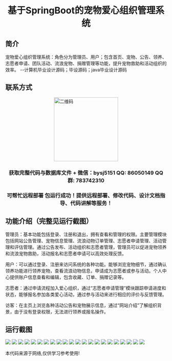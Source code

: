 <p><h1 align="center">基于SpringBoot的宠物爱心组织管理系统</h1></p>

## 简介
宠物爱心组织管理系统：角色分为管理员、用户；包含首页、宠物、公告、领养、志愿者申请、团队活动、流浪宠物、捐赠管理等功能，提升宠物救助和活动组织的效率。    --计算机毕业设计源码；毕设源码；java毕业设计源码


## 联系方式
<img src="https://bs-1329754181.cos.ap-shanghai.myqcloud.com/wx.jpg" alt="二维码" style="display: block; margin: 0 auto;" width="200px">
<p><h3 align="center">获取完整代码与数据库文件 + 微信：bysj5151 QQ: 86050149 QQ群: 783742310</h3></p>
<p><h3 align="center">可帮忙远程部署 包运行成功！提供远程部署、修改代码、设计文档指导、代码讲解等服务！</h3></p>

## 功能介绍（完整见运行截图）
管理员：基本功能包括登录、注册和退出，拥有查看和管理的权限。主要管理模块包括网站公告管理、宠物信息管理、流浪动物订单管理、志愿者申请管理、活动管理和评估管理。通过公告发布、活动组织和志愿者管理，管理员可以促进宠物领养和流浪宠物救助，活动报名和志愿者申请可以高效处理反馈。

用户：可以通过登录、注册来访问系统的各种功能。能够浏览宠物细节，通过确认领养功能进行领养宠物，查看流浪动物信息，申请成为志愿者或参与活动。个人中心提供账户信息查看和编辑，包含收藏、订单、捐赠记录等。

志愿者：通过申请流程加入爱心组织，通过“志愿者申请管理”模块跟踪申请进度和状态，能够报名参加各类爱心活动，通过参与活动来进行相应的评价与反馈管理。

访客：在主页上浏览各种活动公告和宠物展示信息，通过“网站介绍”了解组织背景，由于没有登录权限，无法进行领养或报名操作。


## 运行截图
![](https://bs-1329754181.cos.ap-shanghai.myqcloud.com/spring/PetLoveOrganizationManagementSystem/img/001.jpg)
![](https://bs-1329754181.cos.ap-shanghai.myqcloud.com/spring/PetLoveOrganizationManagementSystem/img/002.jpg)
![](https://bs-1329754181.cos.ap-shanghai.myqcloud.com/spring/PetLoveOrganizationManagementSystem/img/003.jpg)
![](https://bs-1329754181.cos.ap-shanghai.myqcloud.com/spring/PetLoveOrganizationManagementSystem/img/004.jpg)
![](https://bs-1329754181.cos.ap-shanghai.myqcloud.com/spring/PetLoveOrganizationManagementSystem/img/005.jpg)
![](https://bs-1329754181.cos.ap-shanghai.myqcloud.com/spring/PetLoveOrganizationManagementSystem/img/006.jpg)
![](https://bs-1329754181.cos.ap-shanghai.myqcloud.com/spring/PetLoveOrganizationManagementSystem/img/007.jpg)
![](https://bs-1329754181.cos.ap-shanghai.myqcloud.com/spring/PetLoveOrganizationManagementSystem/img/008.jpg)
![](https://bs-1329754181.cos.ap-shanghai.myqcloud.com/spring/PetLoveOrganizationManagementSystem/img/009.jpg)
![](https://bs-1329754181.cos.ap-shanghai.myqcloud.com/spring/PetLoveOrganizationManagementSystem/img/010.jpg)
![](https://bs-1329754181.cos.ap-shanghai.myqcloud.com/spring/PetLoveOrganizationManagementSystem/img/011.jpg)
![](https://bs-1329754181.cos.ap-shanghai.myqcloud.com/spring/PetLoveOrganizationManagementSystem/img/012.jpg)
![](https://bs-1329754181.cos.ap-shanghai.myqcloud.com/spring/PetLoveOrganizationManagementSystem/img/013.jpg)
![](https://bs-1329754181.cos.ap-shanghai.myqcloud.com/spring/PetLoveOrganizationManagementSystem/img/014.jpg)
![](https://bs-1329754181.cos.ap-shanghai.myqcloud.com/spring/PetLoveOrganizationManagementSystem/img/015.jpg)
![](https://bs-1329754181.cos.ap-shanghai.myqcloud.com/spring/PetLoveOrganizationManagementSystem/img/016.jpg)
![](https://bs-1329754181.cos.ap-shanghai.myqcloud.com/spring/PetLoveOrganizationManagementSystem/img/017.jpg)
![](https://bs-1329754181.cos.ap-shanghai.myqcloud.com/spring/PetLoveOrganizationManagementSystem/img/018.jpg)
![](https://bs-1329754181.cos.ap-shanghai.myqcloud.com/spring/PetLoveOrganizationManagementSystem/img/019.jpg)
![](https://bs-1329754181.cos.ap-shanghai.myqcloud.com/spring/PetLoveOrganizationManagementSystem/img/020.jpg)
![](https://bs-1329754181.cos.ap-shanghai.myqcloud.com/spring/PetLoveOrganizationManagementSystem/img/021.jpg)
![](https://bs-1329754181.cos.ap-shanghai.myqcloud.com/spring/PetLoveOrganizationManagementSystem/img/022.jpg)

<p>本代码来源于网络,仅供学习参考使用!</p>
